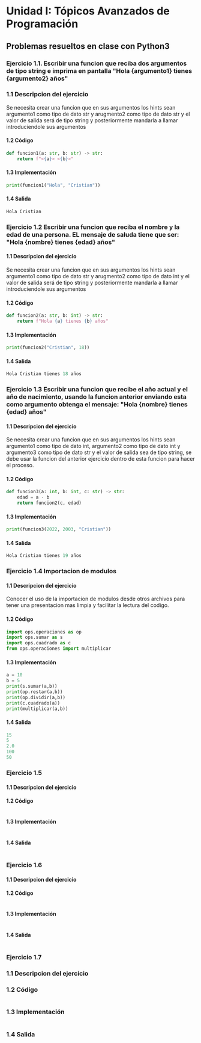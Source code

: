 # Unidad I: Tópicos Avanzados de Programación
## Problemas resueltos en clase con Python3
### Ejercicio 1.1. Escribir una funcion que reciba dos argumentos de tipo string e imprima en pantalla "Hola {argumento1} tienes {argumento2} años"
### 1.1 Descripcion del ejercicio
  Se necesita crear una funcion que en sus argumentos los hints sean argumento1 como tipo de dato str y arugmento2 como tipo de dato str y el valor de salida será de tipo string y posteriormente mandarla a llamar introduciendole sus argumentos
#### 1.2 Código
```python
def funcion1(a: str, b: str) -> str:
    return f"<{a}> <{b}>"
```
 #### 1.3 Implementación
 ```python
 print(funcion1("Hola", "Cristian"))
 ```
#### 1.4 Salida
```python
Hola Cristian
```

### Ejercicio 1.2 Escribir una funcion que reciba el nombre y la edad de una persona. EL mensaje de saluda tiene que ser: "Hola {nombre} tienes {edad} años"
#### 1.1 Descripcion del ejercicio
Se necesita crear una funcion que en sus argumentos los hints sean argumento1 como tipo de dato str y arugmento2 como tipo de dato int y el valor de salida será de tipo string y posteriormente mandarla a llamar introduciendole sus argumentos
#### 1.2 Código
```python
def funcion2(a: str, b: int) -> str:  
    return f"Hola {a} tienes {b} años"
```
#### 1.3 Implementación
```python
print(funcion2("Cristian", 18))
```
#### 1.4 Salida
```python
Hola Cristian tienes 18 años
```

### Ejercicio 1.3 Escribir una funcion que recibe el año actual y el año de nacimiento, usando la funcion anterior enviando esta como argumento obtenga el mensaje: "Hola {nombre} tienes {edad} años"
#### 1.1 Descripcion del ejercicio
Se necesita crear una funcion que en sus argumentos los hints sean argumento1 como tipo de dato int, argumento2 como tipo de dato int y argumento3 como tipo de dato str y el valor de salida sea de tipo string, se debe usar la funcion del anterior ejercicio dentro de esta funcion para hacer el proceso.
#### 1.2 Código
```python
def funcion3(a: int, b: int, c: str) -> str:
    edad = a - b
    return funcion2(c, edad)
```
#### 1.3 Implementación
```python
print(funcion3(2022, 2003, "Cristian"))
```
#### 1.4 Salida
```python
Hola Cristian tienes 19 años
```

### Ejercicio 1.4 Importacion de modulos
#### 1.1 Descripcion del ejercicio
Conocer el uso de la importacion de modulos desde otros archivos para tener una presentacion mas limpia y facilitar la lectura del codigo.
#### 1.2 Código
```python
import ops.operaciones as op
import ops.sumar as s
import ops.cuadrado as c
from ops.operaciones import multiplicar
```
#### 1.3 Implementación
```python
a = 10    
b = 5     
print(s.sumar(a,b))  
print(op.restar(a,b))
print(op.dividir(a,b))
print(c.cuadrado(a))
print(multiplicar(a,b))
```
#### 1.4 Salida
```python
15
5
2.0
100
50
```
### Ejercicio 1.5 
#### 1.1 Descripcion del ejercicio
#### 1.2 Código
```python

```
#### 1.3 Implementación
```python

```
#### 1.4 Salida
```python

```

### Ejercicio 1.6
#### 1.1 Descripcion del ejercicio
#### 1.2 Código
```python

```
#### 1.3 Implementación
```python

```
#### 1.4 Salida
```python

```

### Ejercicio 1.7 
### 1.1 Descripcion del ejercicio
### 1.2 Código
```python

```
### 1.3 Implementación
```python

```
### 1.4 Salida
```python

```
